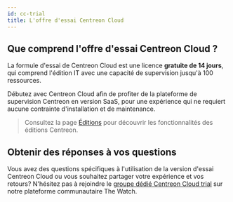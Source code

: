```yaml
---
id: cc-trial
title: L'offre d'essai Centreon Cloud
---
```


## Que comprend l'offre d'essai Centreon Cloud ?

La formule d'essai de Centreon Cloud est une licence **gratuite de 14 jours**, qui comprend l'édition IT avec une capacité de supervision jusqu'à 100 ressources.

Débutez avec Centreon Cloud afin de profiter de la plateforme de supervision Centreon en version SaaS, pour une expérience qui ne requiert aucune contrainte d'installation et de maintenance.

> Consultez la page [Éditions](https://www.centreon.com/fr/editions-centreon/) pour découvrir les fonctionnalités des éditions Centreon.

## Obtenir des réponses à vos questions

Vous avez des questions spécifiques à l'utilisation de la version d'essai Centreon Cloud ou vous souhaitez partager votre expérience et vos retours? N'hésitez pas à rejoindre le [groupe dédié Centreon Cloud trial](https://thewatch.centreon.com/groups/centreon-cloud-trial-55) sur notre plateforme communautaire The Watch.
